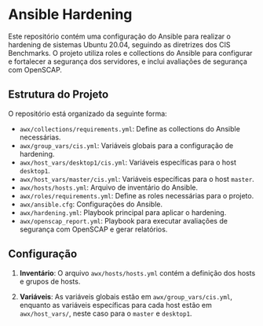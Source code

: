 # Ansible Hardening

Este repositório contém uma configuração do Ansible para realizar o hardening de sistemas Ubuntu 20.04, seguindo as diretrizes dos CIS Benchmarks. O projeto utiliza roles e collections do Ansible para configurar e fortalecer a segurança dos servidores, e inclui avaliações de segurança com OpenSCAP.

## Estrutura do Projeto

O repositório está organizado da seguinte forma:

- `awx/collections/requirements.yml`: Define as collections do Ansible necessárias.
- `awx/group_vars/cis.yml`: Variáveis globais para a configuração de hardening.
- `awx/host_vars/desktop1/cis.yml`: Variáveis específicas para o host `desktop1`.
- `awx/host_vars/master/cis.yml`: Variáveis específicas para o host `master`.
- `awx/hosts/hosts.yml`: Arquivo de inventário do Ansible.
- `awx/roles/requirements.yml`: Define as roles necessárias para o projeto.
- `awx/ansible.cfg`: Configurações do Ansible.
- `awx/hardening.yml`: Playbook principal para aplicar o hardening.
- `awx/openscap_report.yml`: Playbook para executar avaliações de segurança com OpenSCAP e gerar relatórios.

## Configuração

1. **Inventário**: O arquivo `awx/hosts/hosts.yml` contém a definição dos hosts e grupos de hosts.

2. **Variáveis**: As variáveis globais estão em `awx/group_vars/cis.yml`, enquanto as variáveis específicas para cada host estão em `awx/host_vars/`, neste caso para o `master` e `desktop1`.
